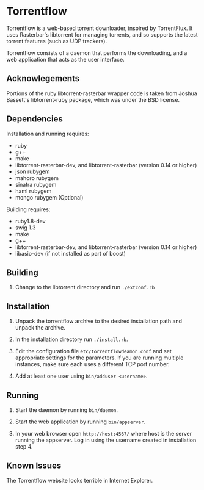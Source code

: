 Torrentflow
===========

Torrentflow is a web-based torrent downloader, inspired by TorrentFlux. It uses Rasterbar's 
libtorrent for managing torrents, and so supports the latest torrent features (such as 
UDP trackers).

Torrentflow consists of a daemon that performs the downloading, and a web application
that acts as the user interface.


Acknowlegements
---------------

Portions of the ruby libtorrent-rasterbar wrapper code is taken from Joshua Bassett's 
libtorrent-ruby package, which was under the BSD license.


Dependencies
------------

Installation and running requires:

  * ruby
  * g++
  * make
  * libtorrent-rasterbar-dev, and libtorrent-rasterbar (version 0.14 or higher)
  * json rubygem
  * mahoro rubygem
  * sinatra rubygem
  * haml rubygem
  * mongo rubygem (Optional)

Building requires:

  * ruby1.8-dev
  * swig 1.3
  * make
  * g++
  * libtorrent-rasterbar-dev, and libtorrent-rasterbar (version 0.14 or higher)
  * libasio-dev (if not installed as part of boost)


Building
--------

1. Change to the libtorrent directory and run `./extconf.rb`


Installation
------------

1. Unpack the torrentflow archive to the desired installation path and unpack the archive. 

2. In the installation directory run `./install.rb`.

3. Edit the configuration file `etc/torrentflowdeamon.conf` and set appropriate settings for the 
   parameters. If you are running multiple instances, make sure each uses a different TCP 
   port number.

4. Add at least one user using `bin/adduser <username>`. 

Running
-------

1. Start the daemon by running `bin/daemon`.

2. Start the web application by running `bin/appserver`.

3. In your web browser open `http://host:4567/` where host is the server running the appserver. Log in using
   the username created in installation step 4.

Known Issues
------------

The Torrentflow website looks terrible in Internet Explorer.
